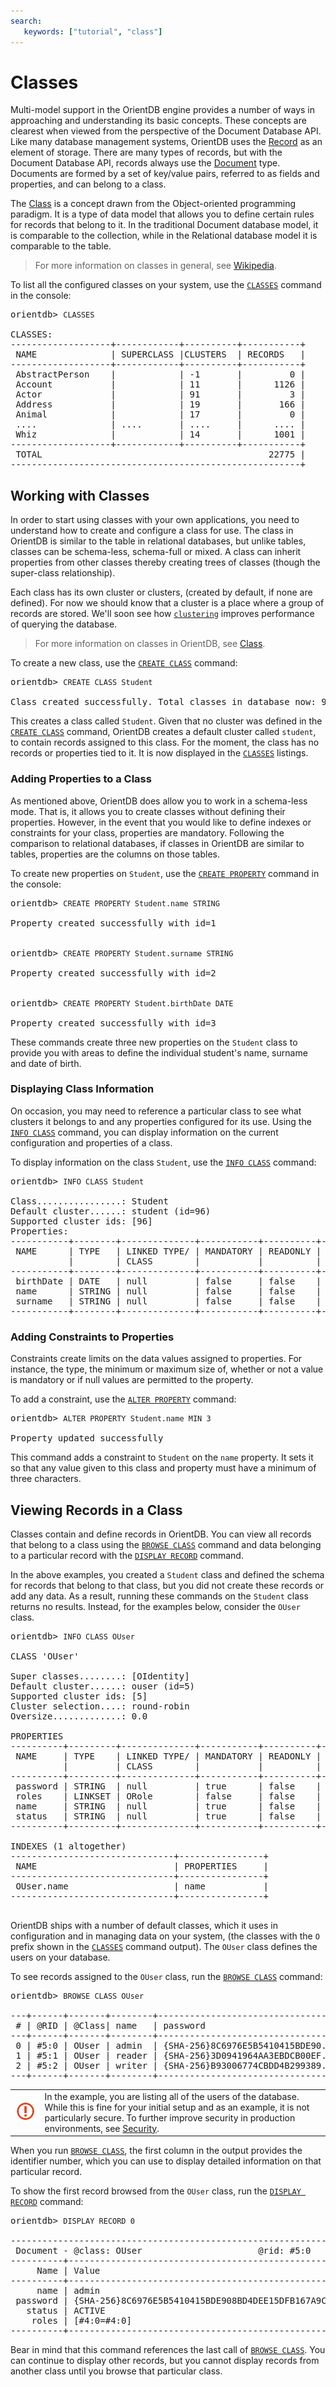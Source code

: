 ```yaml
---
search:
   keywords: ["tutorial", "class"]
---
```

<!-- proofread 2015-11-26 SAM -->
# Classes


Multi-model support in the OrientDB engine provides a number of ways in approaching and understanding its basic concepts.  These concepts are clearest when viewed from the perspective of the Document Database API. Like many database management systems, OrientDB uses the [Record](Concepts.md#record) as an element of storage.  There are many types of records, but with the Document Database API, records always use the [Document](Concepts.md#document) type.  Documents are formed by a set of key/value pairs, referred to as fields and properties, and can belong to a class.

The [Class](Concepts.md#class) is a concept drawn from the Object-oriented programming paradigm. It is a type of data model that allows you to define certain rules for records that belong to it. In the traditional Document database model, it is comparable to the collection, while in the Relational database model it is comparable to the table.

>For more information on classes in general, see [Wikipedia](http://en.wikipedia.org/wiki/Class_in_object-oriented_programming).

To list all the configured classes on your system, use the [`CLASSES`](Console-Command-Classes.md) command in the console:

<pre>
orientdb> <code class="lang-sql userinput">CLASSES</code>

CLASSES:
-------------------+------------+----------+-----------+
 NAME              | SUPERCLASS |CLUSTERS  | RECORDS   |
-------------------+------------+----------+-----------+
 AbstractPerson    |            | -1       |         0 |
 Account           |            | 11       |      1126 |
 Actor             |            | 91       |         3 |
 Address           |            | 19       |       166 |
 Animal            |            | 17       |         0 |
 ....              | ....       | ....     |      .... |
 Whiz              |            | 14       |      1001 |
-------------------+------------+----------+-----------+
 TOTAL                                           22775 |
-------------------------------------------------------+
</pre>



## Working with Classes

In order to start using classes with your own applications, you need to understand how to create and configure a class for use.  The class in OrientDB is similar to the table in relational databases, but unlike tables, classes can be schema-less, schema-full or mixed. A class can inherit properties from other classes thereby creating trees of classes (though the super-class relationship).

Each class has its own cluster or clusters, (created by default, if none are defined). For now we should know that a cluster is a place where a group of records are stored. We'll soon see how [`clustering`](Tutorial-Clusters.md) improves performance of querying the database. 

>For more information on classes in OrientDB, see [Class](Concepts.md#class).

To create a new class, use the [`CREATE CLASS`](SQL-Create-Class.md) command:

<pre>
orientdb> <code class="lang-sql userinput">CREATE CLASS Student</code>

Class created successfully. Total classes in database now: 92
</pre>

This creates a class called `Student`.  Given that no cluster was defined in the [`CREATE CLASS`](SQL-Create-Class.md) command, OrientDB creates a default cluster called `student`, to contain records assigned to this class. For the moment, the class has no records or properties tied to it.  It is now displayed in the [`CLASSES`](Console-Command-Classes.md) listings.



### Adding Properties to a Class

As mentioned above, OrientDB does allow you to work in a schema-less mode.  That is, it allows you to create classes without defining their properties. However, in the event that you would like to define indexes or constraints for your class, properties are mandatory. Following the comparison to relational databases, if classes in OrientDB are similar to tables, properties are the columns on those tables.

To create new properties on `Student`, use the [`CREATE PROPERTY`](SQL-Create-Property.md) command in the console:

<pre>
orientdb> <code class="lang-sql userinput">CREATE PROPERTY Student.name STRING</code>

Property created successfully with id=1


orientdb> <code class="lang-sql userinput">CREATE PROPERTY Student.surname STRING</code>

Property created successfully with id=2


orientdb> <code class="lang-sql userinput">CREATE PROPERTY Student.birthDate DATE</code>

Property created successfully with id=3
</pre>

These commands create three new properties on the `Student` class to provide you with areas to define the individual student's name, surname and date of birth.



### Displaying Class Information

On occasion, you may need to reference a particular class to see what clusters it belongs to and any properties configured for its use.  Using the [`INFO CLASS`](Console-Command-Info-Class.md) command, you can display information on the current  configuration and properties of a class.

To display information on the class `Student`, use the [`INFO CLASS`](Console-Command-Info-Class.md) command:

<pre>
orientdb> <code class="lang-sql userinput">INFO CLASS Student</code>

Class................: Student
Default cluster......: student (id=96)
Supported cluster ids: [96]
Properties:
-----------+--------+--------------+-----------+----------+----------+-----+-----+
 NAME      | TYPE   | LINKED TYPE/ | MANDATORY | READONLY | NOT NULL | MIN | MAX |
           |        | CLASS        |           |          |          |     |     |
-----------+--------+--------------+-----------+----------+----------+-----+-----+
 birthDate | DATE   | null         | false     | false    | false    |     |     |
 name      | STRING | null         | false     | false    | false    |     |     |
 surname   | STRING | null         | false     | false    | false    |     |     |
-----------+--------+--------------+-----------+----------+----------+-----+-----+
</pre>

### Adding Constraints to Properties

Constraints create limits on the data values assigned to properties.  For instance, the type, the minimum or maximum size of, whether or not a value is mandatory or if null values are permitted to the property.

To add a constraint, use the [`ALTER PROPERTY`](SQL-Alter-Property.md) command:



<pre>
orientdb> <code class="lang-sql userinput">ALTER PROPERTY Student.name MIN 3</code>

Property updated successfully
</pre>

This command adds a constraint to `Student` on the `name` property.  It sets it so that any value given to this class and property must have a minimum of three characters.


## Viewing Records in a Class

Classes contain and define records in OrientDB.  You can view all records that belong to a class using the [`BROWSE CLASS`](Console-Command-Browse-Class.md) command and data belonging to a particular record with the [`DISPLAY RECORD`](Console-Command-Display-Record.md) command.

In the above examples, you created a `Student` class and defined the schema for records that belong to that class, but you did not create these records or add any data.  As a result, running these commands on the `Student` class returns no results.  Instead, for the examples below, consider the `OUser` class.

<pre>
orientdb> <code class="lang-sql userinput">INFO CLASS OUser</code>

CLASS 'OUser'

Super classes........: [OIdentity]
Default cluster......: ouser (id=5)
Supported cluster ids: [5]
Cluster selection....: round-robin
Oversize.............: 0.0

PROPERTIES
----------+---------+--------------+-----------+----------+----------+-----+-----+
 NAME     | TYPE    | LINKED TYPE/ | MANDATORY | READONLY | NOT NULL | MIN | MAX |
          |         | CLASS        |           |          |          |     |     |
----------+---------+--------------+-----------+----------+----------+-----+-----+
 password | STRING  | null         | true      | false    | true     |     |     |
 roles    | LINKSET | ORole        | false     | false    | false    |     |     |
 name     | STRING  | null         | true      | false    | true     |     |     |
 status   | STRING  | null         | true      | false    | true     |     |     |
----------+---------+--------------+-----------+----------+----------+-----+-----+

INDEXES (1 altogether)
-------------------------------+----------------+
 NAME                          | PROPERTIES     |
-------------------------------+----------------+
 OUser.name                    | name           |
-------------------------------+----------------+

</pre>

OrientDB ships with a number of default classes, which it uses in configuration and in managing data on your system, (the classes with the `O` prefix shown in the [`CLASSES`](Console-Command-Classes.md) command output).  The `OUser` class defines the users on your database.

To see records assigned to the `OUser` class, run the [`BROWSE CLASS`](Console-Command-Browse-Class.md) command:


<pre>
orientdb> <code class="lang-sql userinput">BROWSE CLASS OUser</code>

---+------+-------+--------+-----------------------------------+--------+-------+
 # | @RID | @Class| name   | password                          | status | roles |
---+------+-------+--------+-----------------------------------+--------+-------+
 0 | #5:0 | OUser | admin  | {SHA-256}8C6976E5B5410415BDE90... | ACTIVE | [1]   |
 1 | #5:1 | OUser | reader | {SHA-256}3D0941964AA3EBDCB00EF... | ACTIVE | [1]   |
 2 | #5:2 | OUser | writer | {SHA-256}B93006774CBDD4B299389... | ACTIVE | [1]   |
---+------+-------+--------+-----------------------------------+--------+-------+
</pre>

|||
|---|-----|
|![](images/warning.png)| In the example, you are listing all of the users of the database.  While this is fine for your initial setup and as an example, it is not particularly secure. To further improve security in production environments, see [Security](Security.md).|

When you run [`BROWSE CLASS`](Console-Command-Browse-Class.md), the first column in the output provides the identifier number, which you can use to display detailed information on that particular record.

To show the first record browsed from the `OUser` class, run the [`DISPLAY RECORD`](Console-Command-Display-Record.md) command:

<pre>
orientdb> <code class="lang-sql userinput">DISPLAY RECORD 0</code>

------------------------------------------------------------------------------+
 Document - @class: OUser                      @rid: #5:0      @version: 1    |
----------+-------------------------------------------------------------------+
     Name | Value                                                             |
----------+-------------------------------------------------------------------+
     name | admin                                                             |
 password | {SHA-256}8C6976E5B5410415BDE908BD4DEE15DFB167A9C873F8A81F6F2AB... |
   status | ACTIVE                                                            |
    roles | [#4:0=#4:0]                                                       |
----------+-------------------------------------------------------------------+
</pre>

Bear in mind that this command references the last call of [`BROWSE CLASS`](Console-Command-Browse-Class.md).  You can continue to display other records, but you cannot display records from another class until you browse that particular class.

